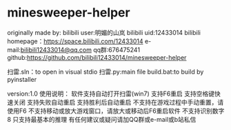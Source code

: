 # minesweeper-helper
originally made by:
bilibili user:明媚的山岚
bilibili uid:12433014
bilibili homepage：https://space.bilibili.com/12433014
e-mail:bilibili12433014@qq.com
qq群:676475241
github:https://github.com/bilibili12433014/minesweeper-helper

扫雷.sln：to open in visual stdio
扫雷.py:main file
build.bat:to build  by pyinstaller

version:1.0
使用说明：
软件支持自动打开扫雷(win7)
支持F6重启
支持空格键快速关闭
支持失败自动重启
支持胜利后自动重启
不支持在游戏过程中手动重置，请使用F6
不支持移动或放大游戏窗口，请放大或移动后F6重启软件
不支持识别数字8
只支持最基本的推理
有任何建议或疑问请加QQ群或e-mail或b站私信
